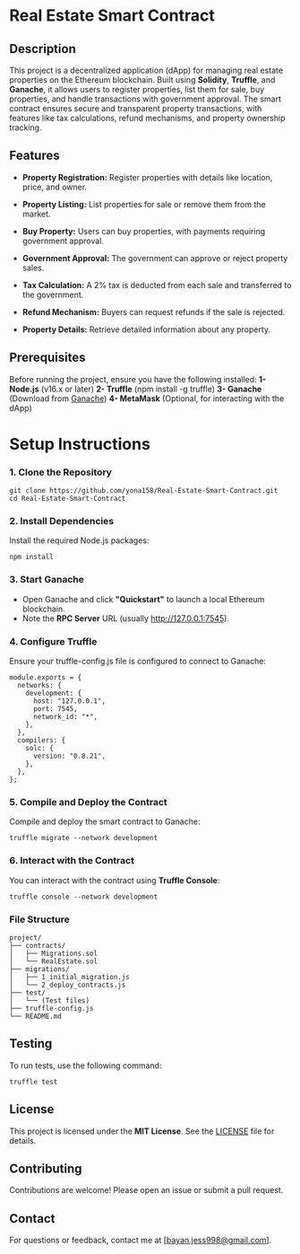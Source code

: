 # Real Estate Smart Contract

## Description
This project is a decentralized application (dApp) for managing real estate properties on the Ethereum blockchain. Built using **Solidity**, **Truffle**, and **Ganache**, it allows users to register properties, list them for sale, buy properties, and handle transactions with government approval. The smart contract ensures secure and transparent property transactions, with features like tax calculations, refund mechanisms, and property ownership tracking.

## Features

- **Property Registration:** Register properties with details like location, price, and owner.

- **Property Listing:** List properties for sale or remove them from the market.

- **Buy Property:** Users can buy properties, with payments requiring government approval.

- **Government Approval:** The government can approve or reject property sales.

- **Tax Calculation:** A 2% tax is deducted from each sale and transferred to the government.

- **Refund Mechanism:** Buyers can request refunds if the sale is rejected.

- **Property Details:** Retrieve detailed information about any property.

## Prerequisites
Before running the project, ensure you have the following installed:
**1- Node.js** (v16.x or later)
**2- Truffle** (npm install -g truffle)
**3- Ganache** (Download from [Ganache](https://trufflesuite.com/ganache/))
**4- MetaMask** (Optional, for interacting with the dApp)

# Setup Instructions

### 1. Clone the Repository
```
git clone https://github.com/yona158/Real-Estate-Smart-Contract.git
cd Real-Estate-Smart-Contract
```

### 2. Install Dependencies
Install the required Node.js packages:
```
npm install
```

### 3. Start Ganache
- Open Ganache and click **"Quickstart"** to launch a local Ethereum blockchain.
- Note the **RPC Server** URL (usually http://127.0.0.1:7545).

### 4. Configure Truffle
Ensure your truffle-config.js file is configured to connect to Ganache:
```
module.exports = {
  networks: {
    development: {
      host: "127.0.0.1",
      port: 7545,
      network_id: "*",
    },
  },
  compilers: {
    solc: {
      version: "0.8.21",
    },
  },
};
```

### 5. Compile and Deploy the Contract
Compile and deploy the smart contract to Ganache:
```
truffle migrate --network development
```

### 6. Interact with the Contract
You can interact with the contract using **Truffle Console**:
```
truffle console --network development
```

### File Structure
```
project/
├── contracts/
│   ├── Migrations.sol
│   └── RealEstate.sol
├── migrations/
│   ├── 1_initial_migration.js
│   └── 2_deploy_contracts.js
├── test/
│   └── (Test files)
├── truffle-config.js
└── README.md
```

## Testing
To run tests, use the following command:
```
truffle test
```

## License
This project is licensed under the **MIT License**. See the [LICENSE](LICENSE) file for details.

## Contributing
Contributions are welcome! Please open an issue or submit a pull request.

## Contact
For questions or feedback, contact me at [bayan.jess998@gmail.com].
